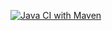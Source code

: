 [![Java CI with Maven](https://github.com/klaeufer/aoc2023-java/actions/workflows/maven.yml/badge.svg)](https://github.com/klaeufer/aoc2023-java/actions/workflows/maven.yml)
